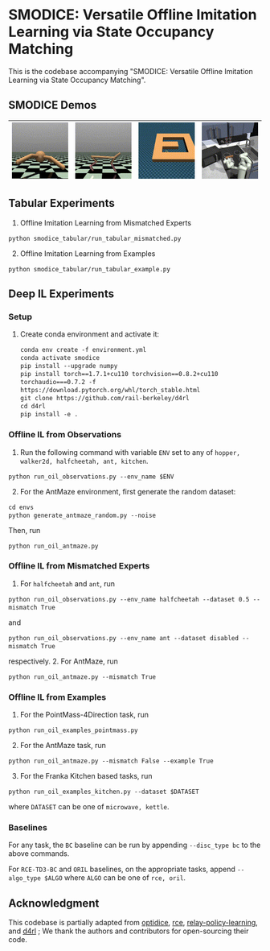 # SMODICE: Versatile Offline Imitation Learning via State Occupancy Matching

This is the codebase accompanying "SMODICE: Versatile Offline Imitation Learning via State Occupancy Matching".

## SMODICE Demos
![](./media/ant-observations.gif)  |  ![](./media/halfcheetah-observations.gif) |  ![](./media/antmaze-umaze-observations.gif) |  ![](./media/kitchen-observations.gif)
:-------------------------:|:-------------------------:|:-------------------------:|:-------------------------:

## Tabular Experiments

1. Offline Imitation Learning from Mismatched Experts 
```
python smodice_tabular/run_tabular_mismatched.py
```

2. Offline Imitation Learning from Examples
```
python smodice_tabular/run_tabular_example.py
```

## Deep IL Experiments
### Setup
1. Create conda environment and activate it:
     ```
     conda env create -f environment.yml
     conda activate smodice
     pip install --upgrade numpy
     pip install torch==1.7.1+cu110 torchvision==0.8.2+cu110 torchaudio===0.7.2 -f https://download.pytorch.org/whl/torch_stable.html
     git clone https://github.com/rail-berkeley/d4rl
     cd d4rl
     pip install -e .

### Offline IL from Observations
1. Run the following command with variable ```ENV``` set to any of ```hopper, walker2d, halfcheetah, ant, kitchen```.  
```
python run_oil_observations.py --env_name $ENV
```
2. For the AntMaze environment, first generate the random dataset:
```
cd envs
python generate_antmaze_random.py --noise
```
Then, run
```
python run_oil_antmaze.py
```

### Offline IL from Mismatched Experts
1. For ```halfcheetah``` and ```ant```, run
```
python run_oil_observations.py --env_name halfcheetah --dataset 0.5 --mismatch True
```
and
```
python run_oil_observations.py --env_name ant --dataset disabled --mismatch True
```
respectively. 
2. For AntMaze, run
```
python run_oil_antmaze.py --mismatch True
```

### Offline IL from Examples
1. For the PointMass-4Direction task, run
```
python run_oil_examples_pointmass.py
```
2. For the AntMaze task, run
```
python run_oil_antmaze.py --mismatch False --example True
```
3. For the Franka Kitchen based tasks, run
```
python run_oil_examples_kitchen.py --dataset $DATASET
```
where ```DATASET``` can be one of ```microwave, kettle```.

### Baselines
For any task, the ```BC``` baseline can be run by appending ```--disc_type bc``` to the above commands.

For ```RCE-TD3-BC``` and ```ORIL``` baselines, on the appropriate tasks, append ```--algo_type $ALGO``` where ```ALGO``` can be one of ```rce, oril```. 

## Acknowledgment
This codebase is partially adapted from [optidice](https://github.com/secury/optidice), [rce](https://github.com/google-research/google-research/tree/master/rce), [relay-policy-learning](https://github.com/google-research/relay-policy-learning), and [d4rl](https://github.com/rail-berkeley/d4rl) ; We thank the authors and contributors for open-sourcing their code. 